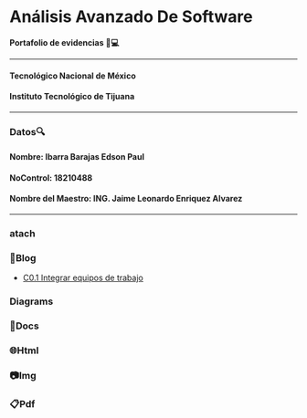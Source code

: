 # Análisis Avanzado De Software
**Portafolio de evidencias :file_folder::computer:**
___
#### Tecnológico Nacional de México
#### Instituto Tecnológico de Tijuana
___
### **Datos:mag:**
#### Nombre: Ibarra Barajas Edson Paul
#### NoControl: 18210488
#### Nombre del Maestro: ING. Jaime Leonardo Enriquez Alvarez
___
### atach
### :memo:Blog
- [C0.1 Integrar equipos de trabajo](https://github.com/Edson1999/Analisis_Avanzado_De_Software/blob/main/C0.1_IntegrarEquiposdeTrabajo_IbarraBarajasEdsonPaul.pdf)
### Diagrams
### :page_facing_up:Docs
### :globe_with_meridians:Html
### :camera:Img
### :clipboard:Pdf 
